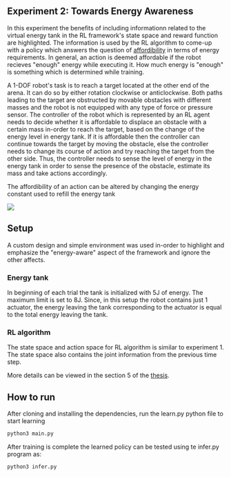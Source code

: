 ## Experiment 2: Towards Energy Awareness
In this experiment the benefits of including informationn related to the virtual energy tank in the RL framework's state space and reward function are highlighted. The information is used by the RL algorithm to come-up with a policy which answers the question of [affordibility](https://www.frontiersin.org/articles/10.3389/fnint.2018.00006/full) in terms of energy requirements. In general, an action is deemed affordable if the robot recieves "enough" energy while executing it. How much energy is "enough" is something which is determined while training.  

A 1-DOF robot's task is to reach a target located at the other end of the arena. It can do so by either rotation clockwise or anticlockwise. Both paths leading to the target are obstructed by movable obstacles with different masses and the robot is not equipped with any type of force or pressure sensor. The controller of the robot which is represented by an RL agent needs to decide whether it is affordable to displace an obstacle with a certain mass in-order to reach the target, based on the change of the energy level in energy tank. If it is affordable then the controller can continue towards the target by moving the obstacle, else the controller needs to change its course of action and try reaching the target from the other side. Thus, the controller needs to sense the level of energy in the energy tank in order to sense the presence of the obstacle, estimate its mass and take actions accordingly.  

The affordibility of an action can be altered by changing the energy constant used to refill the energy tank 


![](imgs/reacher_1dof.gif)

## Setup
A custom design and simple environment was used in-order to highlight and emphasize the "energy-aware" aspect of the framework and ignore the other affects.  

### Energy tank
In beginning of each trial the tank is initialized with 5J of energy. The maximum limit is set to 8J. Since, in this setup the robot contains just 1 actuator, the energy leaving the tank corresponding to the actuator is equal to the total energy leaving the tank.  

### RL algorithm
The state space and action space for RL algorithm is similar to experiment 1. The state space also contains the joint information from the previous time step.  

More details can be viewed in the section 5 of the [thesis](http://essay.utwente.nl/88729/1/Chaturvedi_MA_EEMCs.pdf).

## How to run
After cloning and installing the dependencies, run the learn.py python file to start learning
```bash
python3 main.py
```
After training is complete the learned policy can be tested using te infer.py program as:
```bash
python3 infer.py
```
